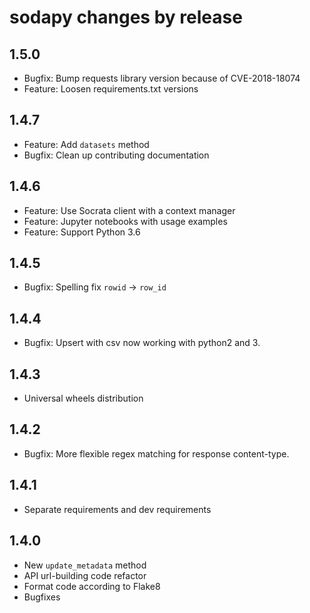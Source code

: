 sodapy changes by release
==========================
## 1.5.0

* Bugfix: Bump requests library version because of CVE-2018-18074
* Feature: Loosen requirements.txt versions

## 1.4.7

* Feature: Add `datasets` method
* Bugfix: Clean up contributing documentation

## 1.4.6

* Feature: Use Socrata client with a context manager
* Feature: Jupyter notebooks with usage examples
* Feature: Support Python 3.6

## 1.4.5

* Bugfix: Spelling fix `rowid` -> `row_id`

## 1.4.4

* Bugfix: Upsert with csv now working with python2 and 3.

## 1.4.3

* Universal wheels distribution

## 1.4.2

* Bugfix: More flexible regex matching for response content-type.

## 1.4.1

* Separate requirements and dev requirements

## 1.4.0

* New `update_metadata` method
* API url-building code refactor
* Format code according to Flake8
* Bugfixes
